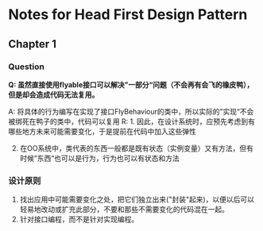 # Notes for Head First Design Pattern

## Chapter 1

### Question
**Q: 虽然直接使用flyable接口可以解决”一部分“问题（不会再有会飞的橡皮鸭），但是却会造成代码无法复用。**

A: 将具体的行为编写在实现了接口FlyBehaviour的类中，所以实际的”实现“不会被绑死在鸭子的类中，代码可以复用
R: 1. 因此，在设计系统时，应预先考虑到有哪些地方未来可能需要变化，于是提前在代码中加入这些弹性

   2. 在OO系统中，类代表的东西一般都是既有状态（实例变量）又有方法，但有时候”东西“也可以是行为，行为也可以有状态和方法


### 设计原则
1. 找出应用中可能需要变化之处，把它们独立出来("封装"起来)，以便以后可以轻易地改动或扩充此部分，不要和那些不需要变化的代码混在一起。 
2. 针对接口编程，而不是针对实现编程。

